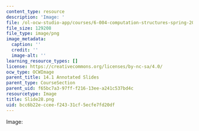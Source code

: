 ```yaml
---
content_type: resource
description: 'Image: '
file: /ol-ocw-studio-app/courses/6-004-computation-structures-spring-2017/bcc6b22ecceef24331cf5ecfe7fd20df_Slide28.png
file_size: 129208
file_type: image/png
image_metadata:
  caption: ''
  credit: ''
  image-alt: ''
learning_resource_types: []
license: https://creativecommons.org/licenses/by-nc-sa/4.0/
ocw_type: OCWImage
parent_title: 14.1 Annotated Slides
parent_type: CourseSection
parent_uid: f65bc7a3-97ff-f216-13ee-a241c537bd4c
resourcetype: Image
title: Slide28.png
uid: bcc6b22e-ccee-f243-31cf-5ecfe7fd20df
---
```

Image: 